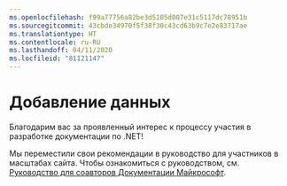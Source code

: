 ```yaml
---
ms.openlocfilehash: f99a77756a82be3d5105d007e31c5117dc78951b
ms.sourcegitcommit: 43cbde34970f5f38f30c43cd63b9c7e2e83717ae
ms.translationtype: HT
ms.contentlocale: ru-RU
ms.lasthandoff: 04/11/2020
ms.locfileid: "81121147"
---
```

# <a name="contributing"></a>Добавление данных

Благодарим вас за проявленный интерес к процессу участия в разработке документации по .NET!

Мы переместили свои рекомендации в руководство для участников в масштабах сайта. Чтобы ознакомиться с руководством, см. [Руководство для соавторов Документации Майкрософт](https://docs.microsoft.com/contribute/dotnet/dotnet-contribute).
